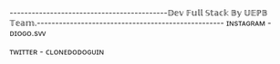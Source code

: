 -------------------------------------------𝔻𝕖𝕧 𝔽𝕦𝕝𝕝 𝕊𝕥𝕒𝕔𝕜 𝔹𝕪 𝕌𝔼ℙ𝔹 𝕋𝕖𝕒𝕞.---------------------------------------------------
ɪɴsᴛᴀɢʀᴀᴍ - ᴅɪᴏɢᴏ.sᴠᴠ

ᴛᴡɪᴛᴛᴇʀ - ᴄʟᴏɴᴇᴅᴏᴅᴏɢᴜɪɴ


